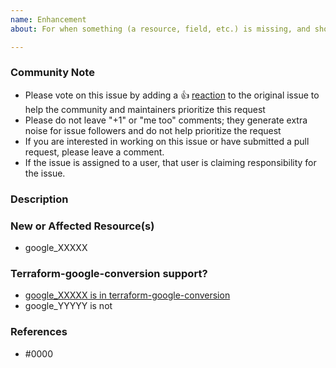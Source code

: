 ```yaml
---
name: Enhancement
about: For when something (a resource, field, etc.) is missing, and should be added.

---
```


<!--- Please keep this note for the community --->

### Community Note

* Please vote on this issue by adding a 👍 [reaction](https://blog.github.com/2016-03-10-add-reactions-to-pull-requests-issues-and-comments/) to the original issue to help the community and maintainers prioritize this request
* Please do not leave "+1" or "me too" comments; they generate extra noise for issue followers and do not help prioritize the request
* If you are interested in working on this issue or have submitted a pull request, please leave a comment.
* If the issue is assigned to a user, that user is claiming responsibility for the issue.

<!--- Thank you for keeping this note for the community --->

### Description

<!--- Please leave a helpful description of the enhancement here. Including use cases and why it would help you is a great way to convince maintainers to spend time on it. --->

### New or Affected Resource(s)

<!--- Please list the new or affected Terraform resources. --->

* google_XXXXX

### Terraform-google-conversion support?

<!-- Is this enhancement already supported by terraform-google-conversion? (If relevant.) https://github.com/GoogleCloudPlatform/terraform-google-conversion/tree/master/google -->

- [google_XXXXX is in terraform-google-conversion](https://github.com/GoogleCloudPlatform/terraform-google-conversion/tree/master/google)
- google_YYYYY is not

### References

<!---
Information about referencing Github Issues: https://help.github.com/articles/basic-writing-and-formatting-syntax/#referencing-issues-and-pull-requests

Are there any other GitHub issues (open or closed) or pull requests that should be linked here? Vendor blog posts or documentation?
--->

* #0000
